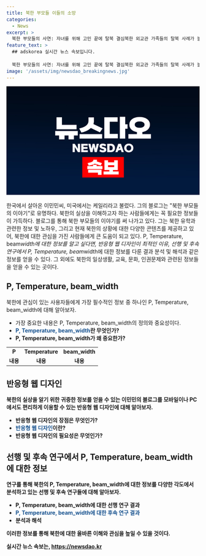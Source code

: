 ```yaml
---
title: 북한 부모들 이들의 소망
categories:
  - News
excerpt: >
  북한 부모들의 사연: 자녀를 위해 고민 끝에 탈북 결심북한 외교관 가족들의 탈북 사례가 늘면서 북한의 현실에 대한 새로운 이야기가 드러나고 있다. 북한 주재 외교관의 아들이 런던으로 합류하며 김정은의 외교관 자녀 풀어주는 정책이 논란이 되고 있는 가운데, 북한 주재 북한 대사대리의 탈북 이유와 고민을 소개했다. 북한의 청소년들에 대한 무자비한 대응과 김정은의 정책 변화에 대한 부모들의 소망을 다뤘다.
feature_text: >
  ## adskorea 실시간 뉴스 속보입니다.

  북한 부모들의 사연: 자녀를 위해 고민 끝에 탈북 결심북한 외교관 가족들의 탈북 사례가 늘면서 북한의 현실에 대한 새로운 이야기가 드러나고 있다. 북한 주재 외교관의 아들이 런던으로 합류하며 김정은의 외교관 자녀 풀어주는 정책이 논란이 되고 있는 가운데, 북한 주재 북한 대사대리의 탈북 이유와 고민을 소개했다. 북한의 청소년들에 대한 무자비한 대응과 김정은의 정책 변화에 대한 부모들의 소망을 다뤘다.
image: '/assets/img/newsdao_breakingnews.jpg'
---
```


<p><img src="/assets/img/newsdao_breakingnews.jpg" alt="adskorea 속보" /></p>

<p>한국에서 살아온 이민민씨, 미국에서는 케일리라고 불렀다. 그의 블로그는 "북한 부모들의 이야기"로 유명하다. 북한의 실상을 이해하고자 하는 사람들에게는 꼭 필요한 정보들이 가득하다. 블로그를 통해 북한 부모들의 이야기를 써 나가고 있다.
그는 북한 유학과 관련한 정보 및 노하우, 그리고 현재 북한의 상황에 대한 다양한 콘텐츠를 제공하고 있어, 북한에 대한 관심을 가진 사람들에게 큰 도움이 되고 있다.
P, Temperature, beam<em>width에 대한 정보를 알고 싶다면, 반응형 웹 디자인이 최적인 이유, 선행 및 후속 연구에서 P, Temperature, beam</em>width에 대한 정보를 다룬 결과 분석 및 해석과 같은 정보를 얻을 수 있다. 그 외에도 북한의 일상생활, 교육, 문화, 인권문제와 관련된 정보들을 얻을 수 있는 곳이다.</p>

<h2 data-ke-size="size26">P, Temperature, beam_width</h2>

<p>북한에 관심이 있는 사용자들에게 가장 필수적인 정보 중 하나인 P, Temperature, beam_width에 대해 알아보자.</p>

<ul>
    <li>가장 중요한 내용은 P, Temperature, beam_width의 정의와 중요성이다.</li>
    <li><b><span style="color: #1a5490;">P, Temperature, beam_width</span><b>란 무엇인가?</li>
    <li>P, Temperature, beam_width가 왜 중요한가?</li>
</ul>

<table>
    <tr>
        <td style="text-align: center; height: 17px;"><b>P</b></td>
        <td style="text-align: center; height: 17px;"><b>Temperature</b></td>
        <td style="text-align: center; height: 17px;"><b>beam_width</b></td>
    </tr>
    <tr>
        <td style="text-align: center; height: 17px;">내용</td>
        <td style="text-align: center; height: 17px;">내용</td>
        <td style="text-align: center; height: 17px;">내용</td>
    </tr>
</table>

<h2 data-ke-size="size26">반응형 웹 디자인</h2>

<p>북한의 실상을 알기 위한 귀중한 정보를 얻을 수 있는 이민민의 블로그를 모바일이나 PC에서도 편리하게 이용할 수 있는 반응형 웹 디자인에 대해 알아보자.</p>

<ul>
    <li>반응형 웹 디자인의 장점은 무엇인가?</li>
    <li><b><span style="color: #1a5490;">반응형 웹 디자인</span></b>이란?</li>
    <li>반응형 웹 디자인의 필요성은 무엇인가?</li>
</ul>

<h2 data-ke-size="size26">선행 및 후속 연구에서 P, Temperature, beam_width에 대한 정보</h2>

<p>연구를 통해 북한의 P, Temperature, beam_width에 대한 정보를 다양한 각도에서 분석하고 있는 선행 및 후속 연구들에 대해 알아보자.</p>

<ul>
    <li>P, Temperature, beam_width에 대한 선행 연구 결과</li>
    <li><b><span style="color: #1a5490;">P, Temperature, beam_width에 대한 후속 연구 결과</span><b></li>
    <li>분석과 해석</li>
</ul>

<p>이러한 정보를 통해 북한에 대한 올바른 이해와 관심을 높일 수 있을 것이다.</p>
실시간 뉴스 속보는, <a href="https://newsdao.kr" rel="dofollow">https://newsdao.kr</a>


